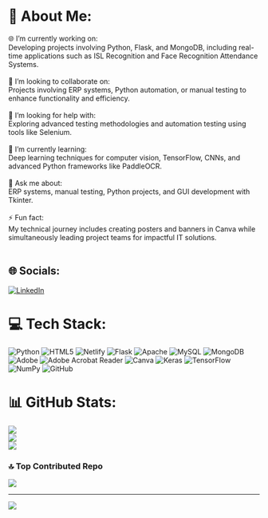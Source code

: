 # 💫 About Me:
🌐 I’m currently working on:<br>Developing projects involving Python, Flask, and MongoDB, including real-time applications such as ISL Recognition and Face Recognition Attendance Systems.<br><br>👥 I’m looking to collaborate on:<br>Projects involving ERP systems, Python automation, or manual testing to enhance functionality and efficiency.<br><br>🤝 I’m looking for help with:<br>Exploring advanced testing methodologies and automation testing using tools like Selenium.<br><br>🌱 I’m currently learning:<br>Deep learning techniques for computer vision, TensorFlow, CNNs, and advanced Python frameworks like PaddleOCR.<br><br>💬 Ask me about:<br>ERP systems, manual testing, Python projects, and GUI development with Tkinter.<br><br>⚡ Fun fact:<br>My technical journey includes creating posters and banners in Canva while simultaneously leading project teams for impactful IT solutions.<br><br>


## 🌐 Socials:
[![LinkedIn](https://img.shields.io/badge/LinkedIn-%230077B5.svg?logo=linkedin&logoColor=white)](https://linkedin.com/in/santhanarajan12) 

# 💻 Tech Stack:
![Python](https://img.shields.io/badge/python-3670A0?style=plastic&logo=python&logoColor=ffdd54) ![HTML5](https://img.shields.io/badge/html5-%23E34F26.svg?style=plastic&logo=html5&logoColor=white) ![Netlify](https://img.shields.io/badge/netlify-%23000000.svg?style=plastic&logo=netlify&logoColor=#00C7B7) ![Flask](https://img.shields.io/badge/flask-%23000.svg?style=plastic&logo=flask&logoColor=white) ![Apache](https://img.shields.io/badge/apache-%23D42029.svg?style=plastic&logo=apache&logoColor=white) ![MySQL](https://img.shields.io/badge/mysql-4479A1.svg?style=plastic&logo=mysql&logoColor=white) ![MongoDB](https://img.shields.io/badge/MongoDB-%234ea94b.svg?style=plastic&logo=mongodb&logoColor=white) ![Adobe](https://img.shields.io/badge/adobe-%23FF0000.svg?style=plastic&logo=adobe&logoColor=white) ![Adobe Acrobat Reader](https://img.shields.io/badge/Adobe%20Acrobat%20Reader-EC1C24.svg?style=plastic&logo=Adobe%20Acrobat%20Reader&logoColor=white) ![Canva](https://img.shields.io/badge/Canva-%2300C4CC.svg?style=plastic&logo=Canva&logoColor=white) ![Keras](https://img.shields.io/badge/Keras-%23D00000.svg?style=plastic&logo=Keras&logoColor=white) ![TensorFlow](https://img.shields.io/badge/TensorFlow-%23FF6F00.svg?style=plastic&logo=TensorFlow&logoColor=white) ![NumPy](https://img.shields.io/badge/numpy-%23013243.svg?style=plastic&logo=numpy&logoColor=white) ![GitHub](https://img.shields.io/badge/github-%23121011.svg?style=plastic&logo=github&logoColor=white)
# 📊 GitHub Stats:
![](https://github-readme-stats.vercel.app/api?username=santhanarajan12&theme=default&hide_border=true&include_all_commits=false&count_private=false)<br/>
![](https://github-readme-streak-stats.herokuapp.com/?user=santhanarajan12&theme=default&hide_border=true)<br/>
![](https://github-readme-stats.vercel.app/api/top-langs/?username=santhanarajan12&theme=default&hide_border=true&include_all_commits=false&count_private=false&layout=compact)

### 🔝 Top Contributed Repo
![](https://github-contributor-stats.vercel.app/api?username=santhanarajan12&limit=5&theme=dark&combine_all_yearly_contributions=true)

---
[![](https://visitcount.itsvg.in/api?id=santhanarajan12&icon=0&color=8)](https://visitcount.itsvg.in)

<!-- Proudly created with GPRM ( https://gprm.itsvg.in ) -->
